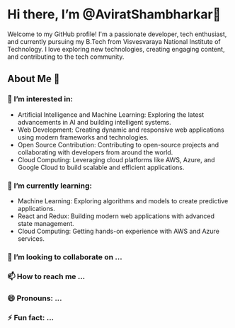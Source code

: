 #  Hi there, I’m @AviratShambharkar👋
   Welcome to my GitHub profile! I'm a passionate developer, tech enthusiast, and currently pursuing my B.Tech from Visvesvaraya National Institute of Technology. I love exploring new technologies, creating engaging content, and contributing to the tech community.
## About Me 🚀

### 👀 I’m interested in:
  - Artificial Intelligence and Machine Learning: Exploring the latest advancements in AI and building intelligent systems.
  - Web Development: Creating dynamic and responsive web applications using modern frameworks and technologies.
  - Open Source Contribution: Contributing to open-source projects and collaborating with developers from around the world.
  - Cloud Computing: Leveraging cloud platforms like AWS, Azure, and Google Cloud to build scalable and efficient applications.
    
### 🌱 I’m currently learning:
  - Machine Learning: Exploring algorithms and models to create predictive applications.
  - React and Redux: Building modern web applications with advanced state management.
  - Cloud Computing: Getting hands-on experience with AWS and Azure services.
    
### 💞️ I’m looking to collaborate on ...
### 📫 How to reach me ...
### 😄 Pronouns: ...
### ⚡ Fun fact: ...

<!---
AviratShambharkar/AviratShambharkar is a ✨ special ✨ repository because its `README.md` (this file) appears on your GitHub profile.
You can click the Preview link to take a look at your changes.
--->
